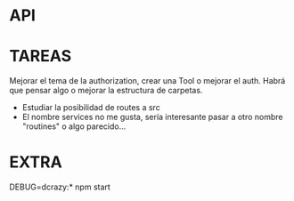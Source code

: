 # API

# TAREAS
Mejorar el tema de la authorization, crear una Tool o mejorar el auth.
Habrá que pensar algo o mejorar la estructura de carpetas.
 - Estudiar la posibilidad de routes a src
 - El nombre services no me gusta, sería interesante pasar a otro nombre "routines" o algo parecido...

# EXTRA
DEBUG=dcrazy:* npm start
